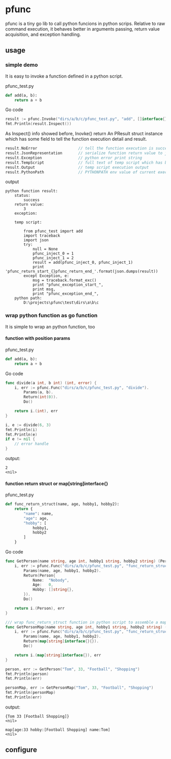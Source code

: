# pfunc
pfunc is a tiny go lib to call python funcions in python scrips. Relative to raw command execution, it behaves better in arguments passing, 
return value acquisition, and exception handling. 

## usage

### simple demo
It is easy to invoke a function defined in a python script.

pfunc_test.py
```python
def add(a, b):
    return a + b
```

Go code
```go
result := pfunc.Invoke("dirs/a/b/c/pfunc_test.py", "add", []interface{}{1, 2})
fmt.Println(result.Inspect())
```

As Inspect() info showed before, Inovke() return An PResult struct instance which has some field to tell the function 
execution detail and result. 

```go
result.NoError                  // tell the function execution is success of fail with exception
result.JsonRepresentation       // serialize function return value to json string 
result.Exception                // python error print string
result.TempScript               // full text of temp script which has been execution
result.Output                   // temp script execution output
result.PythonPath               // PYTHONPATH env value of current execution
```

output
```shell script
python function result: 
    status:
        success
    return value:
        3
    exception:

    temp script:
        
        from pfunc_test import add
        import traceback
        import json
        try:
            null = None
            pfunc_inject_0 = 1
            pfunc_inject_1 = 2
            result = add(pfunc_inject_0, pfunc_inject_1)
            print 'pfunc_return_start_{}pfunc_return_end_'.format(json.dumps(result))
        except Exception, e:
            msg = traceback.format_exc()
            print "pfunc_exception_start_",
            print msg,
            print "pfunc_exception_end_",
    python path:
        D:\projects\pfunc\test\dirs\a\b\c
```

### wrap python function as go function

It is simple to wrap an python function, too

#### function with position params

pfunc_test.py
```python
def add(a, b):
    return a + b
```

Go code
```go
func divide(a int, b int) (int, error) {
	i, err := pfunc.Func("dirs/a/b/c/pfunc_test.py", "divide").             // set script path, set function name
		Params(a, b).                                                       // set parameters type and value
		Return(int(0)).                                                     // set return type and default return value
		Do()                                                                // invoke

	return i.(int), err                                                     // type cast and return
}

i, e := divide(6, 3)
fmt.Println(i)
fmt.Println(e)
if e != nil {
    // error handle
}
```

output:
```shell script
2
<nil>
```

#### function return struct or map[string]interface{}

pfunc_test.py
```python
def func_return_struct(name, age, hobby1, hobby2):
    return {
        "name": name,
        "age": age,
        "hobby": [
            hobby1,
            hobby2
        ]
    }
```

Go code
```go
func GetPerson(name string, age int, hobby1 string, hobby2 string) (Person, error) {
	i, err := pfunc.Func("dirs/a/b/c/pfunc_test.py", "func_return_struct").                 // set script path , set function name
		Params(name, age, hobby1, hobby2).                                                  // set parameter types and values
		Return(Person{                                                                      // set return type and default return value
			Name:  "Nobody",
			Age:   0,
			Hobby: []string{},
		}).
		Do()                                                                                // invoke

	return i.(Person), err                                                                  // type cast and return
}

/// wrap func_return_struct function in python script to assemble a map with string keys
func GetPersonMap(name string, age int, hobby1 string, hobby2 string) (map[string]interface{}, error) {
	i, err := pfunc.Func("dirs/a/b/c/pfunc_test.py", "func_return_struct").                 // set script path, set function name
		Params(name, age, hobby1, hobby2).                                                  // set parameter types and values
		Return(map[string]interface{}{}).                                                   // set return type and default return value
		Do()                                                                                // invoke

	return i.(map[string]interface{}), err                                                  // type cast and return
}

person, err := GetPerson("Tom", 33, "Football", "Shopping")
fmt.Println(person)
fmt.Println(err)

personMap, err := GetPersonMap("Tom", 33, "Football", "Shopping")
fmt.Println(personMap)
fmt.Println(err)

```

output:
```shell script
{Tom 33 [Football Shopping]}
<nil>

map[age:33 hobby:[Football Shopping] name:Tom]
<nil>
```


## configure

